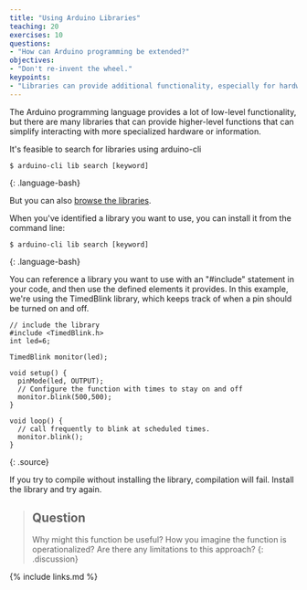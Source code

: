 ```yaml
---
title: "Using Arduino Libraries"
teaching: 20
exercises: 10
questions:
- "How can Arduino programming be extended?"
objectives:
- "Don't re-invent the wheel."
keypoints:
- "Libraries can provide additional functionality, especially for hardware, but also for functionality."
---
```


The Arduino programming language provides a lot of low-level functionality, but there are many libraries that can provide higher-level functions that can simplify interacting with more specialized hardware or information.

It's feasible to search for libraries using arduino-cli

~~~
$ arduino-cli lib search [keyword]
~~~
{: .language-bash}

But you can also [browse the libraries](https://www.arduinolibraries.info/).

When you've identified a library you want to use, you can install it from the command line:

~~~
$ arduino-cli lib search [keyword]
~~~
{: .language-bash}

You can reference a library you want to use with an "#include" statement in your code, and then use the defined elements it provides. In this example, we're using the TimedBlink library, which keeps track of when a pin should be turned on and off.

~~~
// include the library
#include <TimedBlink.h>
int led=6;

TimedBlink monitor(led);

void setup() {
  pinMode(led, OUTPUT);
  // Configure the function with times to stay on and off
  monitor.blink(500,500);
}

void loop() {
  // call frequently to blink at scheduled times.
  monitor.blink();
}
~~~
{: .source}

If you try to compile without installing the library, compilation will fail. Install the library and try again.

> ## Question
> Why might this function be useful? How you imagine the function is operationalized? Are there any limitations to this approach?
{: .discussion}

{% include links.md %}
